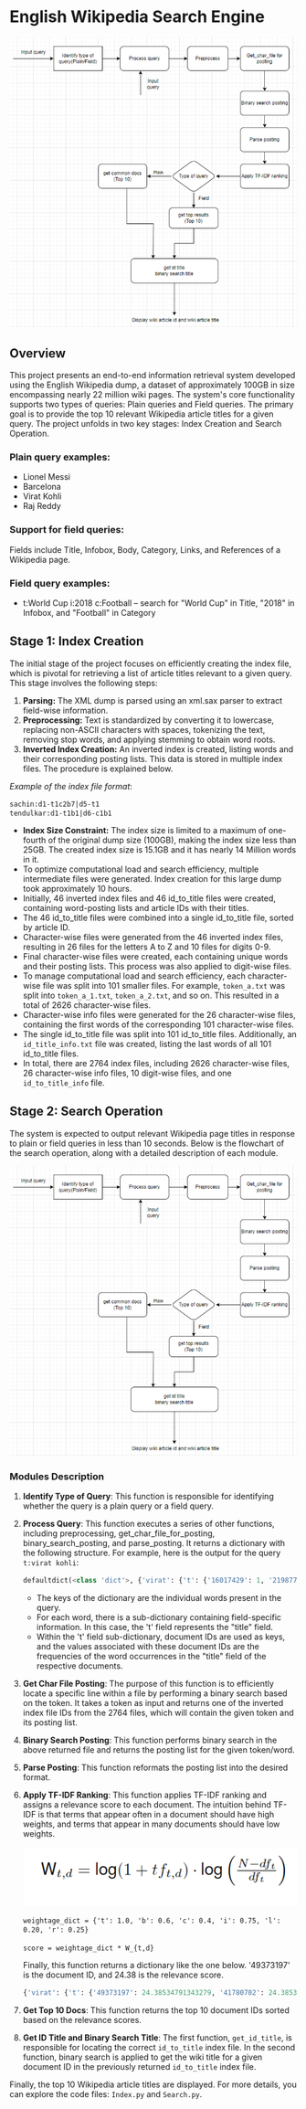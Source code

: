 # English Wikipedia Search Engine

[![Video](Search_pipeline.png)](search_engine_streamlit.mkv)

## Overview

This project presents an end-to-end information retrieval system developed using the English Wikipedia dump, a dataset of approximately 100GB in size encompassing nearly 22 million wiki pages. The system's core functionality supports two types of queries: Plain queries and Field queries. The primary goal is to provide the top 10 relevant Wikipedia article titles for a given query. The project unfolds in two key stages: Index Creation and Search Operation.

### Plain query examples:

- Lionel Messi
- Barcelona
- Virat Kohli
- Raj Reddy

### Support for field queries:

Fields include Title, Infobox, Body, Category, Links, and References of a Wikipedia page.

### Field query examples:

- t:World Cup i:2018 c:Football – search for "World Cup" in Title, "2018" in Infobox, and "Football" in Category

## Stage 1: Index Creation

The initial stage of the project focuses on efficiently creating the index file, which is pivotal for retrieving a list of article titles relevant to a given query. This stage involves the following steps:

1. **Parsing:** The XML dump is parsed using an xml.sax parser to extract field-wise information.
2. **Preprocessing:** Text is standardized by converting it to lowercase, replacing non-ASCII characters with spaces, tokenizing the text, removing stop words, and applying stemming to obtain word roots.
3. **Inverted Index Creation:** An inverted index is created, listing words and their corresponding posting lists. This data is stored in multiple index files. The procedure is explained below.

*Example of the index file format*:

```
sachin:d1-t1c2b7|d5-t1
tendulkar:d1-t1b1|d6-c1b1

```

- **Index Size Constraint:** The index size is limited to a maximum of one-fourth of the original dump size (100GB), making the index size less than 25GB. The created index size is 15.1GB and it has nearly 14 Million words in it.
- To optimize computational load and search efficiency, multiple intermediate files were generated. Index creation for this large dump took approximately 10 hours.
- Initially, 46 inverted index files and 46 id_to_title files were created, containing word-posting lists and article IDs with their titles.
- The 46 id_to_title files were combined into a single id_to_title file, sorted by article ID.
- Character-wise files were generated from the 46 inverted index files, resulting in 26 files for the letters A to Z and 10 files for digits 0-9.
- Final character-wise files were created, each containing unique words and their posting lists. This process was also applied to digit-wise files.
- To manage computational load and search efficiency, each character-wise file was split into 101 smaller files. For example, `token_a.txt` was split into `token_a_1.txt`, `token_a_2.txt`, and so on. This resulted in a total of 2626 character-wise files.
- Character-wise info files were generated for the 26 character-wise files, containing the first words of the corresponding 101 character-wise files.
- The single id_to_title file was split into 101 id_to_title files. Additionally, an `id_title_info.txt` file was created, listing the last words of all 101 id_to_title files.
- In total, there are 2764 index files, including 2626 character-wise files, 26 character-wise info files, 10 digit-wise files, and one `id_to_title_info` file.

## Stage 2: Search Operation

The system is expected to output relevant Wikipedia page titles in response to plain or field queries in less than 10 seconds. Below is the flowchart of the search operation, along with a detailed description of each module.

![Search Operation](Search_pipeline.png)

### Modules Description

1. **Identify Type of Query**: This function is responsible for identifying whether the query is a plain query or a field query.

2. **Process Query**: This function executes a series of other functions, including preprocessing, get_char_file_for_posting, binary_search_posting, and parse_posting. It returns a dictionary with the following structure. For example, here is the output for the query `t:virat kohli`:

    ```python
    defaultdict(<class 'dict'>, {'virat': {'t': {'16017429': 1, '21987751': 1, '35009332': 1, '32': 1, '555143': 1, '949199': 1}}, 'koh': {'t': {'16966': 1, '235565': 1, '286311': 1, ...}})
    ```

    - The keys of the dictionary are the individual words present in the query.
    - For each word, there is a sub-dictionary containing field-specific information. In this case, the 't' field represents the "title" field.
    - Within the 't' field sub-dictionary, document IDs are used as keys, and the values associated with these document IDs are the frequencies of the word occurrences in the "title" field of the respective documents.

3. **Get Char File Posting**: The purpose of this function is to efficiently locate a specific line within a file by performing a binary search based on the token. It takes a token as input and returns one of the inverted index file IDs from the 2764 files, which will contain the given token and its posting list.

4. **Binary Search Posting**: This function performs binary search in the above returned file and returns the posting list for the given token/word.

5. **Parse Posting**: This function reformats the posting list into the desired format.

6. **Apply TF-IDF Ranking**: This function applies TF-IDF ranking and assigns a relevance score to each document. The intuition behind TF-IDF is that terms that appear often in a document should have high weights, and terms that appear in many documents should have low weights.

    ![TF-IDF Formula](tf-idf-formula.png)

    ```
    weightage_dict = {'t': 1.0, 'b': 0.6, 'c': 0.4, 'i': 0.75, 'l': 0.20, 'r': 0.25}

    score = weightage_dict * W_{t,d}
    ```

    Finally, this function returns a dictionary like the one below. '49373197' is the document ID, and 24.38 is the relevance score.

    ```python
    {'virat': {'t': {'49373197': 24.38534791343279, '41780702': 24.38534791343279, '16017429': 24.38534791343279}}
    ```

7. **Get Top 10 Docs**: This function returns the top 10 document IDs sorted based on the relevance scores.

8. **Get ID Title and Binary Search Title**: The first function, `get_id_title`, is responsible for locating the correct `id_to_title` index file. In the second function, binary search is applied to get the wiki title for a given document ID in the previously returned `id_to_title` index file.

Finally, the top 10 Wikipedia article titles are displayed. For more details, you can explore the code files: `Index.py` and `Search.py`.
